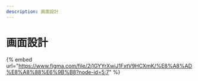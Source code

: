 ```yaml
---
description: 画面設計
---
```


# 画面設計

{% embed url="https://www.figma.com/file/2j1GYYrXwiJ1FxtV9HCXmK/%E8%A8%AD%E8%A8%88%E6%9B%B8?node-id=5:7" %}
